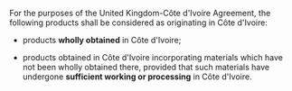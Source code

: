 For the purposes of the United Kingdom-Côte d'Ivoire Agreement, the following products shall be considered as originating in Côte d'Ivoire:

- products **wholly obtained** in Côte d'Ivoire;

- products obtained in Côte d'Ivoire incorporating materials which have not been wholly obtained there, provided that such materials have undergone **sufficient working or processing** in Côte d'Ivoire.
